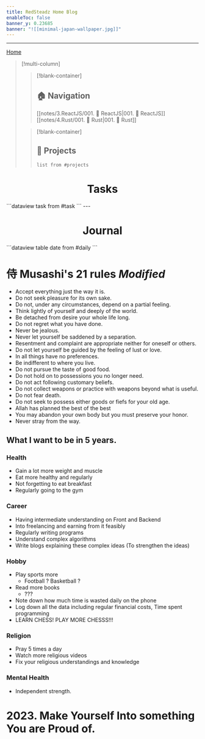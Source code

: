 ```yaml
---
title: RedSteadz Home Blog
enableToc: false
banner_y: 0.23685
banner: "![[minimal-japan-wallpaper.jpg]]"
---
```

---

[Home](_index.md) 
>[!multi-column]
>>[!blank-container]
>>## 🏠  Navigation
>>[[notes/3.ReactJS/001.  ReactJS|001.  ReactJS]]
>>[[notes/4.Rust/001.  Rust|001.  Rust]]
> 
>>[!blank-container]
>>## 🧭 Projects 
>> ```dataview
>> list from #projects 
>>```

<h1 align="center"> Tasks </h2>
```dataview
task from #task 
```
---

<h1 align="center">Journal</h1>
```dataview
table date
from #daily 
```

# 侍 Musashi's 21 rules _Modified_
- Accept everything just the way it is.
- Do not seek pleasure for its own sake.
- Do not, under any circumstances, depend on a partial feeling.
- Think lightly of yourself and deeply of the world.
- Be detached from desire your whole life long.
- Do not regret what you have done.
- Never be jealous.
- Never let yourself be saddened by a separation.
- Resentment and complaint are appropriate neither for oneself or others.
- Do not let yourself be guided by the feeling of lust or love.
- In all things have no preferences.
- Be indifferent to where you live.
- Do not pursue the taste of good food.
- Do not hold on to possessions you no longer need.
- Do not act following customary beliefs.
- Do not collect weapons or practice with weapons beyond what is useful.
- Do not fear death.
- Do not seek to possess either goods or fiefs for your old age.
- Allah has planned the best of the best
- You may abandon your own body but you must preserve your honor.
- Never stray from the way.

## What I want to be in 5 years.
### Health
- Gain a lot more weight and muscle
- Eat more healthy and regularly
- Not forgetting to eat breakfast
- Regularly going to the gym 
### Career
- Having intermediate understanding on Front and Backend
- Into freelancing and earning from it feasibly
- Regularly writing programs
-  Understand complex algorithms
- Write blogs explaining these complex ideas (To strengthen the ideas)
### Hobby
- Play sports more
	- Football ? Basketball ?
- Read more books
	- ???
- Note down how much time is wasted daily on the phone
- Log down all the data including regular financial costs, Time spent programming
- LEARN CHESS! PLAY MORE CHESSS!!!
### Religion
- Pray 5 times a day
- Watch more religious videos 
- Fix your religious understandings and knowledge
### Mental Health
- Independent strength.

# 2023. Make Yourself Into something You are Proud of.
